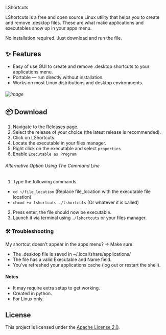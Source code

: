 LShortcuts

LShortcuts is a free and open source Linux utility that helps you to create and remove .desktop files. These are what make applications and executables show up in your apps menu.

No installation required. Just download and run the file.


## ✨ Features

- Easy of use GUI to create and remove .desktop shortcuts to your applications menu.
- Portable — run directly without installation.
- Works on most Linux distributions and desktop environments.
###### ![image](https://github.com/user-attachments/assets/b0be8765-48ad-43bf-90c9-ad71cb7240a7)

## 📦 Download

1. Navigate to the Releases page.
2. Select the release of your choice (the latest release is recommended).
3. Click on LShortcuts.
4. Locate the executable in your files manager.
5. Right click on the executable and select `properties`
6. Enable `Executable as Program`

###### Alternative Option Using The Command Line
1. Type the following commands.
- `cd ~/file_location` (Replace file_location with the executable file location)
- `chmod +x lshortcuts
./lshortcuts` (Or whatever it is called)
2. Press enter, the file should now be executable.
3. Launch it via terminal using `./lshortcuts` or your files manager.

### 🛠️ Troubleshooting
My shortcut doesn’t appear in the apps menu?
→ Make sure:
- The .desktop file is saved in ~/.local/share/applications/
- The file has a valid Executable and Name field.
- You’ve refreshed your applications cache (log out or restart the shell).

#### Notes
- It may require extra setup to get working.
- Created in python.
- For Linux only.

## License

This project is licensed under the [Apache License 2.0](https://github.com/zacwasnothere/LShortcuts/blob/main/LICENSE).
